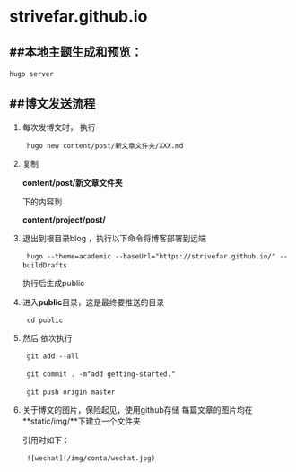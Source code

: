 # strivefar.github.io


##  ##本地主题生成和预览：

    hugo server


##  ##博文发送流程
1. 每次发博文时，
执行


    	hugo new content/post/新文章文件夹/XXX.md


2. 复制

	**content/post/新文章文件夹** 

	下的内容到

 	**content/project/post/** 

3. 退出到根目录blog ，执行以下命令将博客部署到远端


    	hugo --theme=academic --baseUrl="https://strivefar.github.io/" --buildDrafts

	执行后生成public

4. 进入**public**目录，这是最终要推送的目录

		cd public


5. 然后 依次执行


		git add --all

		git commit . -m"add getting-started."

		git push origin master

6. 关于博文的图片，保险起见，使用github存储
	每篇文章的图片均在**static/img/**下建立一个文件夹

	引用时如下：

		![wechat](/img/conta/wechat.jpg)
